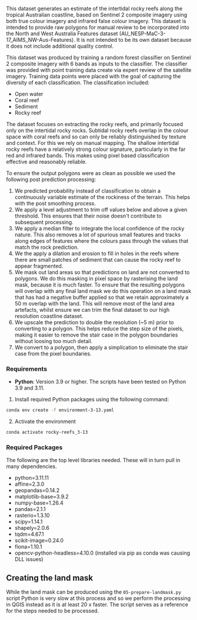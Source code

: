 This dataset generates an estimate of the intertidal rocky reefs along the tropical Australian coastline, based
on Sentinel 2 composite imagery using both true colour imagery and infrared false colour imagery. This dataset
is intended to provide raw polygons for manual review to be incorporated into the North and West Australia Features
dataset (AU_NESP-MaC-3-17_AIMS_NW-Aus-Features). It is not intended to be its own dataset because it does not
include additional quality control.

This dataset was produced by training a random forest classifier on Sentinel 2 composite imagery with 6 bands
as inputs to the classifier. The classifier was provided with point training data create via expert review of 
the satellite imagery. Training data points were placed with the goal of capturing the diversity of each classification.
The classification included:
- Open water
- Coral reef
- Sediment
- Rocky reef

The dataset focuses on extracting the rocky reefs, and primarily focused only on the intertidal rocky rocks. 
Subtidal rocky reefs overlap in the colour space with coral reefs and so can only be reliably distinguished
by texture and context. For this we rely on manual mapping. The shallow intertidal rocky reefs have a relatively
strong colour signature, particularly in the far red and infrared bands. This makes using pixel based classification
effective and reasonably reliable.

To ensure the output polygons were as clean as possible we used the following post prediction processing:
1. We predicted probability instead of classification to obtain a continuously variable estimate of the 
rockiness of the terrain. This helps with the post smoothing process.
2. We apply a level adjustment to trim off values below and above a given threshold. This ensures that 
their noise doesn't contribute to subsequent processing.
3. We apply a median filter to integrate the local confidence of the rocky nature. This also removes a lot
of spurious small features and tracks along edges of features where the colours pass through the values
that match the rock prediction. 
4. We the apply a dilation and erosion to fill in holes in the reefs where there are small patches of
sediment that can cause the rocky reef to appear fragmented.
5. We mask out land areas so that predictions on land are not converted to polygons. We do this masking
in pixel space by rasterising the land mask, because it is much faster. To ensure that the resulting 
polygons will overlap with any final land mask we do this operation on a land mask that has had a negative
buffer applied so that we retain approximately a 50 m overlap with the land. This will remove most of the
land area artefacts, whilst ensure we can trim the final dataset to our high resolution coastline dataset.
6. We upscale the prediction to double the resolution (~5 m) prior to converting to a polygon. This helps
reduce the step size of the pixels, making it easier to remove the stair case in the polygon boundaries
without loosing too much detail.
7. We convert to a polygon, then apply a simplication to eliminate the stair case from the pixel boundaries.


### Requirements
- **Python**: Version 3.9 or higher. The scripts have been tested on Python 3.9 and 3.11.

1. Install required Python packages using the following command:
```bash
conda env create -f environment-3-13.yaml
```
2. Activate the environment
```bash
conda activate rocky-reefs_3-13
```
  
### Required Packages
The following are the top level libraries needed. These will in turn pull in many dependencies.
  - python=3.11.11
  - affine=2.3.0
  - geopandas=0.14.2
  - matplotlib-base=3.9.2
  - numpy-base=1.26.4
  - pandas=2.1.1
  - rasterio=1.3.10
  - scipy=1.14.1
  - shapely=2.0.6
  - tqdm=4.67.1
  - scikit-image=0.24.0
  - fiona=1.10.1
  - opencv-python-headless=4.10.0 (installed via pip as conda was causing DLL issues)

## Creating the land mask
While the land mask can be produced using the `05-prepare-landmask.py` script Python is
very slow at this process and so we perform the processing in QGIS instead as it is
at least 20 x faster.
The script serves as a reference for the steps needed to be processed.